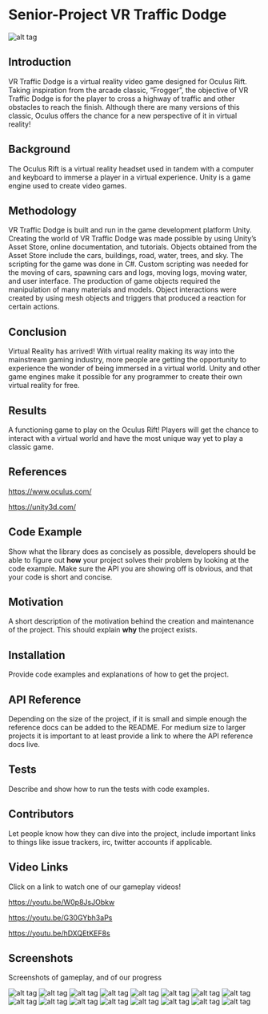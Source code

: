 # Senior-Project   VR Traffic Dodge

![alt tag](https://github.com/karledler/Senior-Project/blob/master/Screenshots/SeniorProjectPoster.png)

## Introduction

VR Traffic Dodge is a virtual reality video game designed for Oculus Rift. Taking inspiration from the arcade classic, “Frogger”, the objective of VR Traffic Dodge is for the player to cross a highway of traffic and other obstacles to reach the finish. Although there are many versions of this classic, Oculus offers the chance for a new perspective of it in virtual reality!

## Background

The Oculus Rift is a virtual reality headset used in tandem with a computer and keyboard to immerse a player in a virtual experience. Unity is a game engine used to create video games.

## Methodology

VR Traffic Dodge is built and run in the game development platform Unity. Creating the world of VR Traffic Dodge was made possible by using Unity’s Asset Store, online documentation, and tutorials. Objects obtained from the Asset Store include the cars, buildings, road, water, trees, and sky. The scripting for the game was done in C#. Custom scripting was needed for the moving of cars, spawning cars and logs, moving logs, moving water, and user interface. The production of game objects required the manipulation of many materials and models. Object interactions were created by using mesh objects and triggers that produced a reaction for certain actions.

## Conclusion

Virtual Reality has arrived! With virtual reality making its way into the mainstream gaming industry, more people are getting the opportunity to experience the wonder of being immersed in a virtual world. Unity and other game engines make it possible for any programmer to create their own virtual reality for free. 

## Results

A functioning game to play on the Oculus Rift! Players will get the chance to interact with a virtual world and have the most unique way yet to play a classic game.

## References

https://www.oculus.com/

https://unity3d.com/

## Code Example

Show what the library does as concisely as possible, developers should be able to figure out **how** your project solves their problem by looking at the code example. Make sure the API you are showing off is obvious, and that your code is short and concise.

## Motivation

A short description of the motivation behind the creation and maintenance of the project. This should explain **why** the project exists.

## Installation

Provide code examples and explanations of how to get the project.

## API Reference

Depending on the size of the project, if it is small and simple enough the reference docs can be added to the README. For medium size to larger projects it is important to at least provide a link to where the API reference docs live.

## Tests

Describe and show how to run the tests with code examples.

## Contributors

Let people know how they can dive into the project, include important links to things like issue trackers, irc, twitter accounts if applicable.



## Video Links

Click on a link to watch one of our gameplay videos!

https://youtu.be/W0p8JsJObkw

https://youtu.be/G30GYbh3aPs

https://youtu.be/hDXQEtKEF8s

## Screenshots

Screenshots of gameplay, and of our progress

![alt tag](https://github.com/karledler/Senior-Project/blob/master/Screenshots/Buildings.png)
![alt tag](https://github.com/karledler/Senior-Project/blob/master/Screenshots/Campco.png)
![alt tag](https://github.com/karledler/Senior-Project/blob/master/Screenshots/Car.png)
![alt tag](https://github.com/karledler/Senior-Project/blob/master/Screenshots/Car2.png)
![alt tag](https://github.com/karledler/Senior-Project/blob/master/Screenshots/CarProgress.png)
![alt tag](https://github.com/karledler/Senior-Project/blob/master/Screenshots/EarlyMap.png)
![alt tag](https://github.com/karledler/Senior-Project/blob/master/Screenshots/EarlyMapProgress.png)
![alt tag](https://github.com/karledler/Senior-Project/blob/master/Screenshots/EarlyMapProgress2.png)
![alt tag](https://github.com/karledler/Senior-Project/blob/master/Screenshots/FinalMap.png)
![alt tag](https://github.com/karledler/Senior-Project/blob/master/Screenshots/Gameplay.png)
![alt tag](https://github.com/karledler/Senior-Project/blob/master/Screenshots/Gameplay2.png)
![alt tag](https://github.com/karledler/Senior-Project/blob/master/Screenshots/Gameplay3.png)
![alt tag](https://github.com/karledler/Senior-Project/blob/master/Screenshots/Gulliftys.png)
![alt tag](https://github.com/karledler/Senior-Project/blob/master/Screenshots/MapAerial.png)
![alt tag](https://github.com/karledler/Senior-Project/blob/master/Screenshots/MovingCar.png)
![alt tag](https://github.com/karledler/Senior-Project/blob/master/Screenshots/RiverProgress.png)
